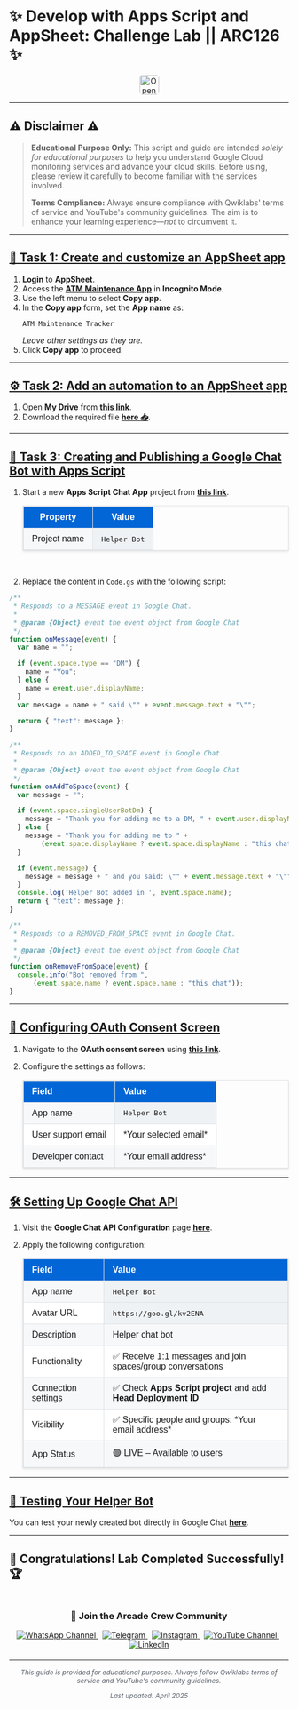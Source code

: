 # ✨ Develop with Apps Script and AppSheet: Challenge Lab || ARC126 ✨
<div align="center">
<a href="https://www.cloudskillsboost.google/focuses/66584?parent=catalog" target="_blank" rel="noopener noreferrer" style="text-decoration: none;">
    <img src="https://img.shields.io/badge/Open_Lab-Cloud_Skills_Boost-4285F4?style=for-the-badge&logo=google&logoColor=white&labelColor=34A853" alt="Open Lab Badge" style="height: 35px; border-radius: 5px; transition: transform 0.2s ease-in-out;" onmouseover="this.style.transform='scale(1.05)'" onmouseout="this.style.transform='scale(1)'">
  </a>
</div>

---

## ⚠️ Disclaimer ⚠️

> **Educational Purpose Only:** This script and guide are intended *solely for educational purposes* to help you understand Google Cloud monitoring services and advance your cloud skills. Before using, please review it carefully to become familiar with the services involved.
>
> **Terms Compliance:** Always ensure compliance with Qwiklabs' terms of service and YouTube's community guidelines. The aim is to enhance your learning experience—*not* to circumvent it.

---

## <ins>📝 Task 1: Create and customize an AppSheet app</ins>

1.  **Login** to **AppSheet**.
2.  Access the **[ATM Maintenance App](https://www.appsheet.com/template/AppDef?appName=ATMMaintenance-925818016)** in **Incognito Mode**.
3.  Use the left menu to select **Copy app**.
4.  In the **Copy app** form, set the **App name** as:
    ```plaintext
    ATM Maintenance Tracker
    ```
    *Leave other settings as they are.*
5.  Click **Copy app** to proceed.

---

## <ins>⚙️ Task 2: Add an automation to an AppSheet app</ins>

1.  Open **My Drive** from **[this link](https://drive.google.com/drive/my-drive)**.
2.  Download the required file **[here 📥](https://drive.google.com/drive/folders/1M2BF3Tm3r5c7CXZAkJzVfMM6IAryMyvm?usp=sharing)**.

---

## <ins>🤖 Task 3: Creating and Publishing a Google Chat Bot with Apps Script</ins>

1.  Start a new **Apps Script Chat App** project from **[this link](https://script.google.com/home/projects/create?template=hangoutsChat)**.

    <table style="width:100%; border: 1px solid #dfe2e5; border-collapse: collapse; text-align: center; font-family: sans-serif; box-shadow: 0 2px 4px rgba(0,0,0,0.1);">
      <thead style="background-color: #0366d6; color: #ffffff;">
        <tr>
          <th style="padding: 10px 15px; border: 1px solid #dfe2e5;">Property</th>
          <th style="padding: 10px 15px; border: 1px solid #dfe2e5;">Value</th>
        </tr>
      </thead>
      <tbody>
        <tr style="background-color: #f6f8fa; border-top: 1px solid #dfe2e5;">
          <td style="padding: 10px 15px; border: 1px solid #dfe2e5;">Project name</td>
          <td style="padding: 10px 15px; border: 1px solid #dfe2e5; font-family: monospace; background-color: #eff2f5;">Helper Bot</td>
        </tr>
      </tbody>
    </table>
    <br/>

2.  Replace the content in `Code.gs` with the following script:

   ```javascript
   /**
    * Responds to a MESSAGE event in Google Chat.
    *
    * @param {Object} event the event object from Google Chat
    */
   function onMessage(event) {
     var name = "";

     if (event.space.type == "DM") {
       name = "You";
     } else {
       name = event.user.displayName;
     }
     var message = name + " said \"" + event.message.text + "\"";

     return { "text": message };
   }

   /**
    * Responds to an ADDED_TO_SPACE event in Google Chat.
    *
    * @param {Object} event the event object from Google Chat
    */
   function onAddToSpace(event) {
     var message = "";

     if (event.space.singleUserBotDm) {
       message = "Thank you for adding me to a DM, " + event.user.displayName + "!";
     } else {
       message = "Thank you for adding me to " +
           (event.space.displayName ? event.space.displayName : "this chat");
     }

     if (event.message) {
       message = message + " and you said: \"" + event.message.text + "\"";
     }
     console.log('Helper Bot added in ', event.space.name);
     return { "text": message };
   }

   /**
    * Responds to a REMOVED_FROM_SPACE event in Google Chat.
    *
    * @param {Object} event the event object from Google Chat
    */
   function onRemoveFromSpace(event) {
     console.info("Bot removed from ",
         (event.space.name ? event.space.name : "this chat"));
   }
   ```

---

## <ins>🔧 Configuring OAuth Consent Screen</ins>

1.  Navigate to the **OAuth consent screen** using **[this link](https://console.cloud.google.com/apis/credentials/consent)**.
2.  Configure the settings as follows:

    <table style="width:100%; border: 1px solid #dfe2e5; border-collapse: collapse; text-align: left; font-family: sans-serif; box-shadow: 0 2px 4px rgba(0,0,0,0.1);">
      <thead style="background-color: #0366d6; color: #ffffff;">
        <tr>
          <th style="padding: 10px 15px; border: 1px solid #dfe2e5;">Field</th>
          <th style="padding: 10px 15px; border: 1px solid #dfe2e5;">Value</th>
        </tr>
      </thead>
      <tbody>
        <tr style="background-color: #f6f8fa; border-top: 1px solid #dfe2e5;">
          <td style="padding: 10px 15px; border: 1px solid #dfe2e5;">App name</td>
          <td style="padding: 10px 15px; border: 1px solid #dfe2e5; font-family: monospace; background-color: #eff2f5;">Helper Bot</td>
        </tr>
        <tr style="background-color: #ffffff; border-top: 1px solid #dfe2e5;">
          <td style="padding: 10px 15px; border: 1px solid #dfe2e5;">User support email</td>
          <td style="padding: 10px 15px; border: 1px solid #dfe2e5;">*Your selected email*</td>
        </tr>
        <tr style="background-color: #f6f8fa; border-top: 1px solid #dfe2e5;">
          <td style="padding: 10px 15px; border: 1px solid #dfe2e5;">Developer contact</td>
          <td style="padding: 10px 15px; border: 1px solid #dfe2e5;">*Your email address*</td>
        </tr>
      </tbody>
    </table>

---

## <ins>🛠️ Setting Up Google Chat API</ins>

1.  Visit the **Google Chat API Configuration** page **[here](https://console.cloud.google.com/apis/api/chat.googleapis.com/hangouts-chat)**.
2.  Apply the following configuration:

    <table style="width:100%; border: 1px solid #dfe2e5; border-collapse: collapse; text-align: left; font-family: sans-serif; box-shadow: 0 2px 4px rgba(0,0,0,0.1);">
      <thead style="background-color: #0366d6; color: #ffffff;">
        <tr>
          <th style="padding: 10px 15px; border: 1px solid #dfe2e5;">Field</th>
          <th style="padding: 10px 15px; border: 1px solid #dfe2e5;">Value</th>
        </tr>
      </thead>
      <tbody>
        <tr style="background-color: #f6f8fa; border-top: 1px solid #dfe2e5;">
          <td style="padding: 10px 15px; border: 1px solid #dfe2e5;">App name</td>
          <td style="padding: 10px 15px; border: 1px solid #dfe2e5; font-family: monospace; background-color: #eff2f5;">Helper Bot</td>
        </tr>
        <tr style="background-color: #ffffff; border-top: 1px solid #dfe2e5;">
          <td style="padding: 10px 15px; border: 1px solid #dfe2e5;">Avatar URL</td>
          <td style="padding: 10px 15px; border: 1px solid #dfe2e5; font-family: monospace; background-color: #eff2f5;">https://goo.gl/kv2ENA</td>
        </tr>
        <tr style="background-color: #f6f8fa; border-top: 1px solid #dfe2e5;">
          <td style="padding: 10px 15px; border: 1px solid #dfe2e5;">Description</td>
          <td style="padding: 10px 15px; border: 1px solid #dfe2e5;">Helper chat bot</td>
        </tr>
        <tr style="background-color: #ffffff; border-top: 1px solid #dfe2e5;">
          <td style="padding: 10px 15px; border: 1px solid #dfe2e5;">Functionality</td>
          <td style="padding: 10px 15px; border: 1px solid #dfe2e5;">✅ Receive 1:1 messages and join spaces/group conversations</td>
        </tr>
        <tr style="background-color: #f6f8fa; border-top: 1px solid #dfe2e5;">
          <td style="padding: 10px 15px; border: 1px solid #dfe2e5;">Connection settings</td>
          <td style="padding: 10px 15px; border: 1px solid #dfe2e5;">✅ Check <b>Apps Script project</b> and add <b>Head Deployment ID</b></td>
        </tr>
        <tr style="background-color: #ffffff; border-top: 1px solid #dfe2e5;">
          <td style="padding: 10px 15px; border: 1px solid #dfe2e5;">Visibility</td>
          <td style="padding: 10px 15px; border: 1px solid #dfe2e5;">✅ Specific people and groups: *Your email address*</td>
        </tr>
        <tr style="background-color: #f6f8fa; border-top: 1px solid #dfe2e5;">
          <td style="padding: 10px 15px; border: 1px solid #dfe2e5;">App Status</td>
          <td style="padding: 10px 15px; border: 1px solid #dfe2e5;">🟢 LIVE – Available to users</td>
        </tr>
      </tbody>
    </table>

---

## <ins>🧪 Testing Your Helper Bot</ins>

You can test your newly created bot directly in Google Chat **[here](https://mail.google.com/chat/u/0/#chat/home)**.

---

## 🎉 **Congratulations! Lab Completed Successfully!** 🏆  

<div align="center" style="padding: 5px;">
  <h3>📱 Join the Arcade Crew Community</h3>

  <a href="https://whatsapp.com/channel/0029VbAiEFzAe5VikdanX42e">
    <img src="https://img.shields.io/badge/Join-WhatsApp-25D366?style=for-the-badge&logo=whatsapp&logoColor=white" alt="WhatsApp Channel">
  </a>
  &nbsp;
  <a href="https://t.me/arcadecrewupdates">
    <img src="https://img.shields.io/badge/Join-Telegram-26A5E4?style=for-the-badge&logo=telegram&logoColor=white" alt="Telegram">
  </a>
  &nbsp;
  <a href="https://www.instagram.com/arcade_crew/">
    <img src="https://img.shields.io/badge/Follow-Instagram-E4405F?style=for-the-badge&logo=instagram&logoColor=white" alt="Instagram">
  </a>
  &nbsp;
  <a href="https://www.youtube.com/@arcade_creww?sub_confirmation=1">
    <img src="https://img.shields.io/badge/Subscribe-Arcade%20Crew-FF0000?style=for-the-badge&logo=youtube&logoColor=white" alt="YouTube Channel">
  </a>
  &nbsp;
  <a href="https://www.linkedin.com/in/arcadecrew/">
    <img src="https://img.shields.io/badge/LINKEDIN-Arcade%20Crew-0077B5?style=for-the-badge&logo=linkedin&logoColor=white" alt="LinkedIn">
  </a>
</div>


---

<div align="center">
  <p style="font-size: 12px; color: #586069;">
    <em>This guide is provided for educational purposes. Always follow Qwiklabs terms of service and YouTube's community guidelines.</em>
  </p>
  <p style="font-size: 12px; color: #586069;">
    <em>Last updated: April 2025</em>
  </p>
</div>
